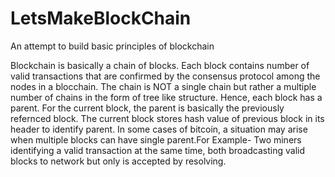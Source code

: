 # LetsMakeBlockChain
An attempt to build basic principles of blockchain

Blockchain is basically a chain of blocks. Each block contains number of valid transactions that are confirmed by the consensus protocol among the nodes in a blocchain. The chain is NOT a single chain but  rather a multiple number of chains in the form of tree like structure. Hence, each block has a parent. For the current block, the parent is basically the previously refernced block. The current block stores hash value of previous block in its header to identify parent. In  some cases of bitcoin, a situation may arise when multiple blocks can have single parent.For Example- Two miners identifying a valid transaction at the same time, both broadcasting valid blocks to network but only is accepted by resolving.


